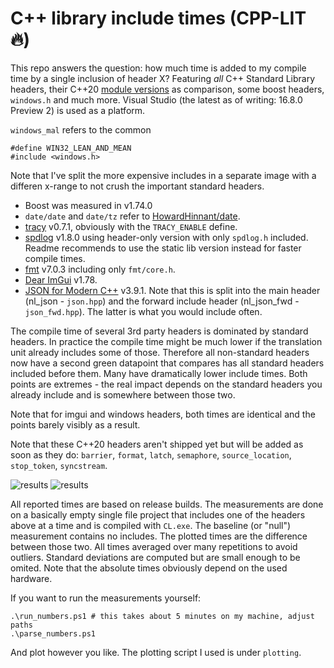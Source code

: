 # C++ library include times (CPP-LIT :fire:)
This repo answers the question: how much time is added to my compile time by a single inclusion of header X? Featuring *all* C++ Standard Library headers, their C++20 [module versions](https://docs.microsoft.com/en-us/cpp/cpp/modules-cpp?view=vs-2019) as comparison, some boost headers, `windows.h` and much more. Visual Studio (the latest as of writing: 16.8.0 Preview 2) is used as a platform.

`windows_mal` refers to the common
```
#define WIN32_LEAN_AND_MEAN
#include <windows.h>
```

Note that I've split the more expensive includes in a separate image with a differen x-range to not crush the important standard headers.

- Boost was measured in v1.74.0
- `date/date` and `date/tz` refer to [HowardHinnant/date](https://github.com/HowardHinnant/date).
- [tracy](https://github.com/wolfpld/tracy) v0.7.1, obviously with the `TRACY_ENABLE` define.
- [spdlog](https://github.com/gabime/spdlog) v1.8.0 using header-only version with only `spdlog.h` included. Readme recommends to use the static lib version instead for faster compile times.
- [fmt](https://github.com/fmtlib/fmt) v7.0.3 including only `fmt/core.h`.
- [Dear ImGui](https://github.com/ocornut/imgui) v1.78.
- [JSON for Modern C++](https://github.com/nlohmann/json) v3.9.1. Note that this is split into the main header (nl_json - `json.hpp`) and the forward include header (nl_json_fwd - `json_fwd.hpp`). The latter is what you would include often.

The compile time of several 3rd party headers is dominated by standard headers. In practice the compile time might be much lower if the translation unit already includes some of those. Therefore all non-standard headers now have a second green datapoint that compares has all standard headers included before them. Many have dramatically lower include times. Both points are extremes - the real impact depends on the standard headers you already include and is somewhere between those two.

Note that for imgui and windows headers, both times are identical and the points barely visibly as a result.

Note that these C++20 headers aren't shipped yet but will be added as soon as they do: `barrier`, `format`, `latch`, `semaphore`, `source_location`, `stop_token`, `syncstream`.

![results](http://s9w.io/cpp-lit/lit.png)
![results](http://s9w.io/cpp-lit/lit_expensive.png)

All reported times are based on release builds. The measurements are done on a basically empty single file project that includes one of the headers above at a time and is compiled with `CL.exe`. The baseline (or "null") measurement contains no includes. The plotted times are the difference between those two. All times averaged over many repetitions to avoid outliers. Standard deviations are computed but are small enough to be omited. Note that the absolute times obviously depend on the used hardware.

If you want to run the measurements yourself:
```
.\run_numbers.ps1 # this takes about 5 minutes on my machine, adjust paths
.\parse_numbers.ps1
```
And plot however you like. The plotting script I used is under `plotting`.
